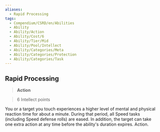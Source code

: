 ```yaml
---
aliases:
  - Rapid Processing
tags:
  - Compendium/CSRD/en/Abilities
  - Ability
  - Ability/Action
  - Ability/Cost/6
  - Ability/Tier/Mid
  - Ability/Pool/Intellect
  - Ability/Categories/Meta
  - Ability/Categories/Protection
  - Ability/Categories/Task
---
```

  
    
## Rapid Processing    
>**Action**    
>6 Intellect points  
    
You or a target you touch experiences a higher level of mental and physical reaction time for about a minute. During that period, all Speed tasks (including Speed defense rolls) are eased. In addition, the target can take one extra action at any time before the ability's duration expires. Action.